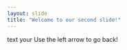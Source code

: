 ```yaml
---
layout: slide
title: "Welcome to our second slide!"
---
```

text your
Use the left arrow to go back!

